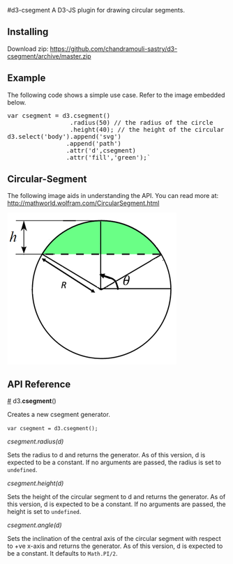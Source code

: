 #d3-csegment
A D3-JS plugin for drawing circular segments.

## Installing
Download zip: https://github.com/chandramouli-sastry/d3-csegment/archive/master.zip

## Example
The following code shows a simple use case. Refer to the image embedded below.
<pre>var csegment = d3.csegment()
                 .radius(50) // the radius of the circle
                 .height(40); // the height of the circular segment
d3.select('body').append('svg')
                .append('path')
                .attr('d',csegment)
                .attr('fill','green');`</pre>
## Circular-Segment
The following image aids in understanding the API. You can read more at: http://mathworld.wolfram.com/CircularSegment.html 

<img src="./cseg_final.PNG"></img>

## API Reference
<a href="#csegment" name="csegment">#</a> d3.<b>csegment</b>()

Creates a new csegment generator.

`var csegment = d3.csegment();`

<i>csegment.radius(d)</i>

Sets the radius to d and returns the generator. As of this version, d is expected to be a constant. If no arguments are passed, the radius is set to `undefined`.

<i>csegment.height(d)</i>

Sets the height of the circular segment to d and returns the generator. As of this version, d is expected to be a constant. If no arguments are passed, the height is set to `undefined`.

<i>csegment.angle(d)</i>

Sets the inclination of the central axis of the circular segment with respect to +ve x-axis and returns the generator. As of this version, d is expected to be a constant. It defaults to `Math.PI/2`. 


